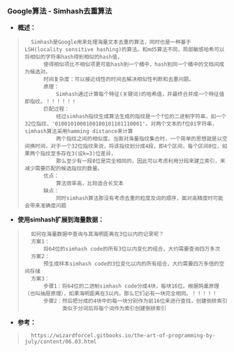 ### Google算法 - Simhash去重算法
- **概述：**
>       Simhash是Google用来处理海量文本去重的算法，同时也是一种基于LSH(locality sensitive hashing)的算法。和md5算法不同，局部敏感哈希可以将相似的字符串hash得到相似的hash值，
>           使得相似项比不相似项更可能hash到一个桶中，hash到同一个桶中的文档间成为候选对。
>           时间复杂度：可以接近线性的时间去解决相似性判断和去重问题。
>           原理：
>               Simhash通过计算每个特征(关键词)的哈希值，并最终合并成一个特征值即指纹。！！！！！！
>           匹配过程：
>               经过simhash指纹生成算法生成的指纹是一个f位的二进制字符串，如一个32位指纹，'0100101000100100101101110001'。对两个文本的f位01字符串，simhash算法采用hamming distance来计算
>               两个指纹之间的相似度。当面对海量指纹集合时，一个简单的思想就是以空间换时间，对于一个32位指纹来说，将该指纹划分成4段，即4个区间，每个区间8位，如果两个指纹至多存在3(设k=3)位差异，
>               那么至少有一段8位是完全相同的，因此可以考虑利用分段来建立索引，来减少需要匹配的候选指纹的数量。
>           优点：
>               算法效率高，比较适合长文本
>           缺点：
>               同时simhash算法那没有考虑去重的粒度及词的顺序，面对高精度时可能会带来准确度问题
>
>
>

- **使用simhash扩展到海量数据：**
>       如何在海量数据中查询与其海明距离在3位以内的记录呢？
>       方案1：
>           将64位的simhash code的所有3位以内变化的组合，大约需要查询四万多次
>       方案2：
>           预生成样本simhash code的3位变化以内的所有组合，大约需要四万多倍的空间存储
>       方案3：
>           步骤1：将64位的二进制simhash code分成4块，每块16位。根据鸽巢原理（也叫抽屉原理），如果海明距离在3以内，那么它们必有一块完全相同。！！！！！
>           步骤2：然后把分成的4块中的每一块分别作为前16位来进行查找，创建倒排索引
>                 类似于分词后将每个词作为索引创建倒排索引
>
>
>
>
>
>
>
>
>

- **参考：**
>       https://wizardforcel.gitbooks.io/the-art-of-programming-by-july/content/06.03.html
>
>
>
>
>
>
>
>
>
>
>
>
>
>
>
